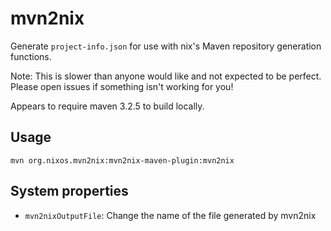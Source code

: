 mvn2nix
========

Generate `project-info.json` for use with nix's Maven repository generation
functions.

Note: This is slower than anyone would like and not expected to be perfect.
Please open issues if something isn't working for you!

Appears to require maven 3.2.5 to build locally.

Usage
------

`mvn org.nixos.mvn2nix:mvn2nix-maven-plugin:mvn2nix`

System properties
------------------

* `mvn2nixOutputFile`: Change the name of the file generated by mvn2nix
